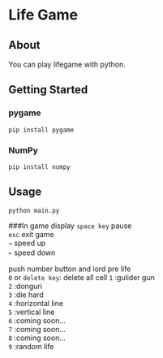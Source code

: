 # Life Game

## About
You can play lifegame with python.

## Getting Started
### pygame
```
pip install pygame
```
### NumPy
```
pip install numpy
```

## Usage
```
python main.py
```
###In game display
```space key``` pause  
```esc``` exit game  
```→```  speed up  
```←``` speed down  　

push number button and lord pre life  
```0``` or ```delete key```: delete all cell
```1``` :gulider gun  
```2``` :donguri  
```3``` :die hard  
```4``` :horizontal line  
```5``` :vertical line  
```6``` :coming soon...  
```7``` :coming soon...  
```8``` :coming soon...  
```9``` :random life  
<!-- ## Test -->

